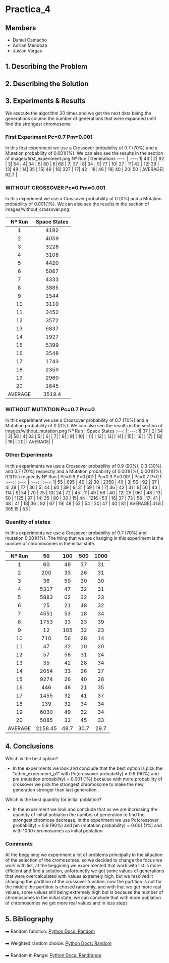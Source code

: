 # Practica_4
## Members

- Daniel Camacho
- Adrian Mendoza
- Juslan Vargas

## 1. Describing the Problem

## 2. Describing the Solution

## 3. Experiments & Results

We execute the algorithm 20 times and we get the next data being the generations column the number of generations that were expanded until find the strongest chromosome
### First Experiment Pc=0.7 Pm=0.001
In this first experiment we use a Crossover probability of 0.7 (70%) and a Mutation probability of 0.001(1%). We can also  see the results in the section of images/first_experiment.png
Nº Run | Generations
:---: | :---: 
1| 43  |
2| 92 |
3| 54  |
4| 34  |
5| 80  |
6| 68  |
7| 37 |
8| 34  |
9| 77 |
10| 27 |
11| 42  |
12| 29  |
13| 48  |
14| 35  |
15| 49  |
16| 327  |
17| 42 |
18| 46 |
19| 40 |
20| 50 |
AVERAGE| 62.7  |
### WITHOUT CROSSOVER Pc=0 Pm=0.001
In this experiment we use a Crossover probability of 0 (0%) and a Mutation probability of 0.001(1%). We can also  see the results in the section of images/without_crossover.png

Nº Run | Space States 
:---: | :---: 
1| 4192 |
2| 4059 |
3| 3228 |
4| 3108 |
5| 4420 |
6| 5067 |
7| 4333 |
8| 3885 |
9| 1544 |
10| 3110 |
11| 3452 |
12| 3572 |
13| 6837 |
14| 1927 |
15| 5399 |
16| 3548 |
17| 1743 |
18| 2359 |
19| 2960 |
20|  1645 |
AVERAGE| 3519.4   |
### WITHOUT MUTATION Pc=0.7 Pm=0
In this experiment we use a Crossover probability of 0.7 (70%) and a Mutation probability of 0 (0%). We can also  see the results in the section of images/without_mutation.png
Nº Run | Space States 
:---: | :---: 
1| 37  |
2| 34  |
3| 58  |
4| 33  |
5|   |
6|   |
7|   |
8|   |
9|   |
10|   |
11|   |
12|   |
13|   |
14|   |
15|   |
16|   |
17|   |
18|   |
19|   |
20|   |
AVERAGE|   |

### Other Experiments
In this experiments we use a Crossover probability of 0.9 (90%), 0.3 (30%) and 0.7 (70%)  respectly and a Mutation probability of 0.001(1%), 0.001(1%), 0.1(1%) respectly
Nº Run | Pc=0.9 P=0.001  | Pc=0.3 P=0.001 | Pc=0.7 P=0.1
:---: | :---:  | :---:  | :---: 
1| 55  | 695  | 46  |
2| 30  | 2350  | 49  |
3| 56  | 92  | 37  |
4| 38  | 77  | 36  |
5| 44  | 60  | 39  |
6| 31  | 59  | 19  |
7| 36  | 42  | 31  |
8| 56  | 43  | 114  |
9| 54  | 70  | 75  |
10| 24  | 72  | 45  |
11| 49  | 56  | 40  |
12| 25  | 961  | 48  |
13| 50  | 1125  | 97  |
14| 35  | 80  | 30  |
15| 44  | 1216  | 53  |
16| 37  | 73  | 58  |
17| 41  | 48  | 41  |
18| 36  | 92  | 67  |
19| 48  | 52  | 54  |
20| 47  | 40  | 81  |
AVERAGE| 41.8  | 365.15  |  53 |

### Quantity of states
In this experiments we use a Crossover probability of 0.7 (70%) and mutation 0.001(1%). The thing that we are changing in this experiment is the number of chromosomes in the initial state.

Nº Run | 50  | 100 | 500  | 1000
:---: | :---:  | :---:  |  :---: | :---: 
1| 60  | 49  | 37  | 31  |
2| 200  | 33  | 26  | 31  |
3| 36  | 50  | 30  | 30  |
4| 5317  | 47  | 32  | 31  |
5| 5883  | 62  | 32  | 23  |
6| 25  | 21  | 48  | 32  |
7| 4551  | 53  | 18  | 34  |
8| 1753  | 33  | 23  | 39  |
9| 12  | 185  | 32  | 23  |
10| 710  | 56  | 28  | 14  |
11| 47  | 32  | 10  | 20  |
12| 57  | 58  | 31  | 24  |
13| 35  | 42  | 28  | 34  |
14| 2054  | 33  | 26  | 27  |
15| 9274  | 26  | 40  | 28  |
16| 446  | 48  | 21  | 35  |
17| 1455  | 32  | 41  | 37  |
18| 139  | 32  | 34  | 34  |
19| 6030  | 49  | 32  | 34  |
20| 5085  | 33  | 45  | 33  |
AVERAGE| 2158.45 | 48.7  | 30.7  | 29.7
## 4. Conclusions

Which is the best option?
- In the experiments we look and conclude that the best option is pick the "other_experiment_p1" with Pc(crossover probability) = 0.9 (90%) and pm (mutation probability) = 0.001 (1%) because with more probability of crossover we pick the strongest chromosome to make the new generation stronger than last generation.

Which is the best quantity for initial poblation?
- In the experiment we look and conclude that as we are increasing the quantity of initial poblation the number of  generation to find the strongest chromose decrease, in the experiment we use  Pc(crossover probability) = 0.9 (90%) and pm (mutation probability) = 0.001 (1%) and with 1000 chromosomes as initial poblation


### Comments

At the beggining we experiment a lot of problems principally in the situation of the selection of the cromosomes. so we decided to change the focus we work with list, at the beggining we experimented that work with list is more efficient and find a solution, unfortunetly we got some values of generations that were overcalculated with values extremely high, but we resolved it changing the partition of the crossover function, now the partition is not for the middle the partition is chosed randomly, and with that we get more real values, some values still being extremely high but is because the number of chromosomes in the initial state, we can conclude that with more poblation of chromosomes we get more real values and in less steps


## 5. Bibliography

➡️  Random function: [Python Docs: Random][random]

➡️  Weighted random choice: [Python Docs: Random][random]

➡️  Random in Range: [Python Docs: Randrange][random_range]



[random]: https://docs.python.org/3/library/random.html

[random_range]: https://docs.python.org/3/library/random.html#random.randrange



